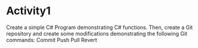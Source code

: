 # Activity1
Create a simple C# Program demonstrating C# functions.   Then, create a Git repository and create some modifications demonstrating the following Git commands: Commit Push Pull Revert
